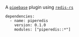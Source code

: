 A [`pipebase`] plugin using [`redis-rs`]
```
dependencies:
  - name: piperedis
    version: 0.1.0
    modules: ["piperedis::*"]
```
[`pipebase`]: https://github.com/pipebase/pipebase
[`redis-rs`]: https://github.com/mitsuhiko/redis-rs

